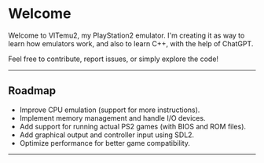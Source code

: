 # Welcome

Welcome to VITemu2, my PlayStation2 emulator. I'm creating it as way to learn how emulators work, and also to learn C++, with the help of ChatGPT.

Feel free to contribute, report issues, or simply explore the code!

---

## Roadmap

- Improve CPU emulation (support for more instructions).
- Implement memory management and handle I/O devices.
- Add support for running actual PS2 games (with BIOS and ROM files).
- Add graphical output and controller input using SDL2.
- Optimize performance for better game compatibility.

---